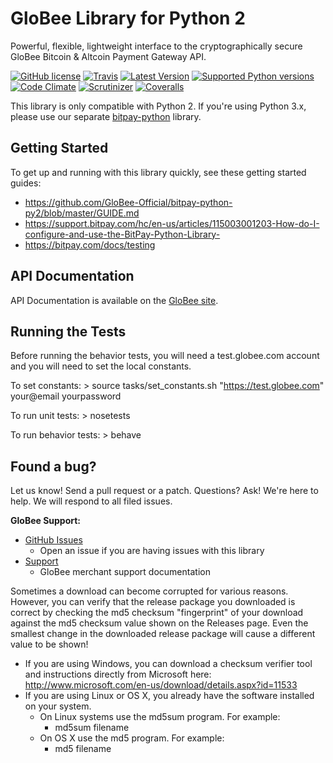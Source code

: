 # GloBee Library for Python 2

Powerful, flexible, lightweight interface to the cryptographically secure GloBee Bitcoin & Altcoin Payment Gateway API.

[![GitHub license](https://img.shields.io/badge/license-MIT-blue.svg?style=flat-square)](https://raw.githubusercontent.com/bitpay/bitpay-python-py2/master/LICENSE.txt)
[![Travis](https://img.shields.io/travis/bitpay/bitpay-python-py2.svg?style=flat-square)](https://travis-ci.org/bitpay/bitpay-python-py2)
[![Latest Version](https://pypip.in/version/bitpay_py2/badge.svg?style=flat-square)](https://pypi.python.org/pypi/bitpay-py2/)
[![Supported Python versions](https://pypip.in/py_versions/bitpay_py2/badge.svg?style=flat-square)](https://pypi.python.org/pypi/bitpay-py2/)
[![Code Climate](https://img.shields.io/codeclimate/github/bitpay/bitpay-python-py2.svg?style=flat-square)](https://codeclimate.com/github/bitpay/bitpay-python-py2)
[![Scrutinizer](https://img.shields.io/scrutinizer/g/bitpay/bitpay-python-py2.svg?style=flat-square)](https://scrutinizer-ci.com/g/bitpay/bitpay-python-py2/)
[![Coveralls](https://img.shields.io/coveralls/bitpay/bitpay-python-py2.svg?style=flat-square)](https://coveralls.io/r/bitpay/bitpay-python-py2)

This library is only compatible with Python 2. If you're using Python 3.x, please use our separate [bitpay-python](https://github.com/GloBee-Official/bitpay-python) library.

## Getting Started
To get up and running with this library quickly, see these getting started guides:
* https://github.com/GloBee-Official/bitpay-python-py2/blob/master/GUIDE.md
* https://support.bitpay.com/hc/en-us/articles/115003001203-How-do-I-configure-and-use-the-BitPay-Python-Library-
* https://bitpay.com/docs/testing

## API Documentation

API Documentation is available on the [GloBee site](https://globee.com/api-docs).

## Running the Tests

Before running the behavior tests, you will need a test.globee.com account and you will need to set the local constants.

To set constants:
    > source tasks/set_constants.sh "https://test.globee.com" your@email yourpassword

To run unit tests:
    > nosetests

To run behavior tests:
    > behave

## Found a bug?

Let us know! Send a pull request or a patch. Questions? Ask! We're here to help. We will respond to all filed issues.

**GloBee Support:**

* [GitHub Issues](https://github.com/GloBee-Official/bitpay-python-py2/issues)
  * Open an issue if you are having issues with this library
* [Support](https://globee.com)
  * GloBee merchant support documentation

Sometimes a download can become corrupted for various reasons.  However, you can verify that the release package you downloaded is correct by checking the md5 checksum "fingerprint" of your download against the md5 checksum value shown on the Releases page.  Even the smallest change in the downloaded release package will cause a different value to be shown!
  * If you are using Windows, you can download a checksum verifier tool and instructions directly from Microsoft here: http://www.microsoft.com/en-us/download/details.aspx?id=11533
  * If you are using Linux or OS X, you already have the software installed on your system.
    * On Linux systems use the md5sum program.  For example:
      * md5sum filename
    * On OS X use the md5 program.  For example:
      * md5 filename
